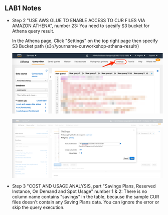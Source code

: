 ## LAB1 Notes

* Step 2 "USE AWS GLUE TO ENABLE ACCESS TO CUR FILES VIA AMAZON ATHENA", number 23: You need to spesify S3 bucket for Athena query result.
  
   In the Athena page, Click "Settings" on the top right page then specify S3 Bucket path (s3://yourname-curworkshop-athena-result/) 
   
   ![](../images/athena_settingmenu.png)
   
   ![](../images/athena_setting.png)
  
* Step 3 "COST AND USAGE ANALYSIS, part "Savings Plans, Reserved Instance, On Demand and Spot Usage" number 1 & 2: There is no column name contains "savings" in the table, because the sample CUR files doesn't contain any Saving Plans data. You can ignore the error or skip the query execution.

  

